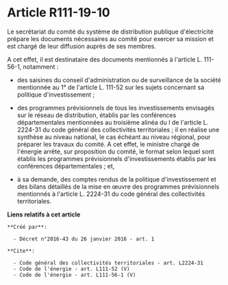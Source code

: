 # Article R111-19-10

Le secrétariat du comité du système de distribution publique d'électricité prépare les documents nécessaires au comité pour
exercer sa mission et est chargé de leur diffusion auprès de ses membres. 

A cet effet, il est destinataire des documents mentionnés à l'article L. 111-56-1, notamment :

- des saisines du conseil d'administration ou de surveillance de la société mentionnée au 1° de l'article L. 111-52 sur les
sujets concernant sa politique d'investissement ;

- des programmes prévisionnels de tous les investissements envisagés sur le réseau de distribution, établis par les
conférences départementales mentionnées au troisième alinéa du I de l'article L. 2224-31 du code général des collectivités
territoriales ; il en réalise une synthèse au niveau national, le cas échéant au niveau régional, pour préparer les travaux
du comité. A cet effet, le ministre chargé de l'énergie arrête, sur proposition du comité, le format selon lequel sont
établis les programmes prévisionnels d'investissements établis par les conférences départementales ; et,

- à sa demande, des comptes rendus de la politique d'investissement et des bilans détaillés de la mise en œuvre des
programmes prévisionnels mentionnés à l'article L. 2224-31 du code général des collectivités territoriales.

**Liens relatifs à cet article**

	**Créé par**:

	  - Décret n°2016-43 du 26 janvier 2016 - art. 1

	**Cite**:

	  - Code général des collectivités territoriales - art. L2224-31
	  - Code de l'énergie - art. L111-52 (V)
	  - Code de l'énergie - art. L111-56-1 (V)
